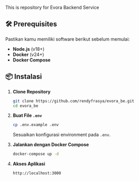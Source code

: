 This is repository for Evora Backend Service

## 🛠️ Prerequisites

Pastikan kamu memiliki software berikut sebelum memulai:
- **Node.js** (v18+)
- **Docker** (v24+)
- **Docker Compose**

## 📦 Instalasi

1. **Clone Repository**  
    ```bash
    git clone https://github.com/rendyfrasya/evora_be.git
    cd evora_be
    ```

2. **Buat File `.env`**  
    ```bash
    cp .env.example .env
    ```
    Sesuaikan konfigurasi environment pada `.env`.

3. **Jalankan dengan Docker Compose**  
    ```bash
    docker-compose up -d
    ```

4. **Akses Aplikasi**  
    ```
    http://localhost:3000
    ```
